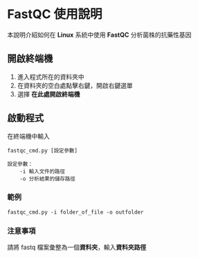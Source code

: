 # FastQC 使用說明

本說明介紹如何在 **Linux** 系統中使用 **FastQC** 分析菌株的抗藥性基因

## 開啟終端機

 1. 進入程式所在的資料夾中
 2. 在資料夾的空白處點擊右鍵，開啟右鍵選單
 3. 選擇 **在此處開啟終端機**

## 啟動程式

在終端機中輸入

```
fastqc_cmd.py [設定參數]

設定參數：
	-i 輸入文件的路徑
	-o 分析結果的儲存路徑
``` 

### 範例

```
fastqc_cmd.py -i folder_of_file -o outfolder
```

### 注意事項

請將 fastq 檔案彙整為一個**資料夾**，輸入**資料夾路徑**

<!--stackedit_data:
eyJoaXN0b3J5IjpbLTg5NzY4MTMzMCw2NTg4ODk5NThdfQ==
-->